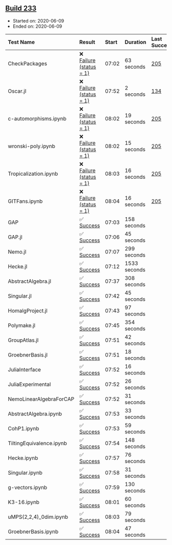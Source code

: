 ## [Build 233](https://oscarci.mathematik.uni-kl.de/job/oscar-stable/233/)

* Started on: 2020-06-09
* Ended on: 2020-06-09

| Test Name    | Result | Start | Duration | Last Success | First Failure |
|:-------------|:-------|:------|:---------|:-------------|:--------------|
| CheckPackages | ❌ [Failure (status = 1)](https://oscarci.mathematik.uni-kl.de/job/oscar-stable/233/artifact/logs/build-233/CheckPackages.log) | 07:02 | 63 seconds | [205](https://oscarci.mathematik.uni-kl.de/job/oscar-stable/205/) | [206](https://oscarci.mathematik.uni-kl.de/job/oscar-stable/206/) |
| Oscar.jl | ❌ [Failure (status = 1)](https://oscarci.mathematik.uni-kl.de/job/oscar-stable/233/artifact/logs/build-233/Oscar.jl.log) | 07:52 | 2 seconds | [134](https://oscarci.mathematik.uni-kl.de/job/oscar-stable/134/) | [177](https://oscarci.mathematik.uni-kl.de/job/oscar-stable/177/) |
| c-automorphisms.ipynb | ❌ [Failure (status = 1)](https://oscarci.mathematik.uni-kl.de/job/oscar-stable/233/artifact/logs/build-233/c-automorphisms.ipynb.log) | 08:02 | 19 seconds | [205](https://oscarci.mathematik.uni-kl.de/job/oscar-stable/205/) | [206](https://oscarci.mathematik.uni-kl.de/job/oscar-stable/206/) |
| wronski-poly.ipynb | ❌ [Failure (status = 1)](https://oscarci.mathematik.uni-kl.de/job/oscar-stable/233/artifact/logs/build-233/wronski-poly.ipynb.log) | 08:02 | 15 seconds | [205](https://oscarci.mathematik.uni-kl.de/job/oscar-stable/205/) | [206](https://oscarci.mathematik.uni-kl.de/job/oscar-stable/206/) |
| Tropicalization.ipynb | ❌ [Failure (status = 1)](https://oscarci.mathematik.uni-kl.de/job/oscar-stable/233/artifact/logs/build-233/Tropicalization.ipynb.log) | 08:03 | 16 seconds | [205](https://oscarci.mathematik.uni-kl.de/job/oscar-stable/205/) | [206](https://oscarci.mathematik.uni-kl.de/job/oscar-stable/206/) |
| GITFans.ipynb | ❌ [Failure (status = 1)](https://oscarci.mathematik.uni-kl.de/job/oscar-stable/233/artifact/logs/build-233/GITFans.ipynb.log) | 08:04 | 16 seconds | [205](https://oscarci.mathematik.uni-kl.de/job/oscar-stable/205/) | [206](https://oscarci.mathematik.uni-kl.de/job/oscar-stable/206/) |
| GAP | ✅ [Success](https://oscarci.mathematik.uni-kl.de/job/oscar-stable/233/artifact/logs/build-233/GAP.log) | 07:03 | 158 seconds |  |  |
| GAP.jl | ✅ [Success](https://oscarci.mathematik.uni-kl.de/job/oscar-stable/233/artifact/logs/build-233/GAP.jl.log) | 07:06 | 45 seconds |  |  |
| Nemo.jl | ✅ [Success](https://oscarci.mathematik.uni-kl.de/job/oscar-stable/233/artifact/logs/build-233/Nemo.jl.log) | 07:07 | 299 seconds |  |  |
| Hecke.jl | ✅ [Success](https://oscarci.mathematik.uni-kl.de/job/oscar-stable/233/artifact/logs/build-233/Hecke.jl.log) | 07:12 | 1533 seconds |  |  |
| AbstractAlgebra.jl | ✅ [Success](https://oscarci.mathematik.uni-kl.de/job/oscar-stable/233/artifact/logs/build-233/AbstractAlgebra.jl.log) | 07:37 | 308 seconds |  |  |
| Singular.jl | ✅ [Success](https://oscarci.mathematik.uni-kl.de/job/oscar-stable/233/artifact/logs/build-233/Singular.jl.log) | 07:42 | 45 seconds |  |  |
| HomalgProject.jl | ✅ [Success](https://oscarci.mathematik.uni-kl.de/job/oscar-stable/233/artifact/logs/build-233/HomalgProject.jl.log) | 07:43 | 97 seconds |  |  |
| Polymake.jl | ✅ [Success](https://oscarci.mathematik.uni-kl.de/job/oscar-stable/233/artifact/logs/build-233/Polymake.jl.log) | 07:45 | 354 seconds |  |  |
| GroupAtlas.jl | ✅ [Success](https://oscarci.mathematik.uni-kl.de/job/oscar-stable/233/artifact/logs/build-233/GroupAtlas.jl.log) | 07:51 | 42 seconds |  |  |
| GroebnerBasis.jl | ✅ [Success](https://oscarci.mathematik.uni-kl.de/job/oscar-stable/233/artifact/logs/build-233/GroebnerBasis.jl.log) | 07:51 | 18 seconds |  |  |
| JuliaInterface | ✅ [Success](https://oscarci.mathematik.uni-kl.de/job/oscar-stable/233/artifact/logs/build-233/JuliaInterface.log) | 07:52 | 16 seconds |  |  |
| JuliaExperimental | ✅ [Success](https://oscarci.mathematik.uni-kl.de/job/oscar-stable/233/artifact/logs/build-233/JuliaExperimental.log) | 07:52 | 26 seconds |  |  |
| NemoLinearAlgebraForCAP | ✅ [Success](https://oscarci.mathematik.uni-kl.de/job/oscar-stable/233/artifact/logs/build-233/NemoLinearAlgebraForCAP.log) | 07:52 | 31 seconds |  |  |
| AbstractAlgebra.ipynb | ✅ [Success](https://oscarci.mathematik.uni-kl.de/job/oscar-stable/233/artifact/logs/build-233/AbstractAlgebra.ipynb.log) | 07:53 | 33 seconds |  |  |
| CohP1.ipynb | ✅ [Success](https://oscarci.mathematik.uni-kl.de/job/oscar-stable/233/artifact/logs/build-233/CohP1.ipynb.log) | 07:53 | 59 seconds |  |  |
| TiltingEquivalence.ipynb | ✅ [Success](https://oscarci.mathematik.uni-kl.de/job/oscar-stable/233/artifact/logs/build-233/TiltingEquivalence.ipynb.log) | 07:54 | 148 seconds |  |  |
| Hecke.ipynb | ✅ [Success](https://oscarci.mathematik.uni-kl.de/job/oscar-stable/233/artifact/logs/build-233/Hecke.ipynb.log) | 07:57 | 76 seconds |  |  |
| Singular.ipynb | ✅ [Success](https://oscarci.mathematik.uni-kl.de/job/oscar-stable/233/artifact/logs/build-233/Singular.ipynb.log) | 07:58 | 31 seconds |  |  |
| g-vectors.ipynb | ✅ [Success](https://oscarci.mathematik.uni-kl.de/job/oscar-stable/233/artifact/logs/build-233/g-vectors.ipynb.log) | 07:59 | 130 seconds |  |  |
| K3-16.ipynb | ✅ [Success](https://oscarci.mathematik.uni-kl.de/job/oscar-stable/233/artifact/logs/build-233/K3-16.ipynb.log) | 08:01 | 60 seconds |  |  |
| uMPS(2,2,4)_0dim.ipynb | ✅ [Success](https://oscarci.mathematik.uni-kl.de/job/oscar-stable/233/artifact/logs/build-233/uMPS-2-2-4-_0dim.ipynb.log) | 08:03 | 79 seconds |  |  |
| GroebnerBasis.ipynb | ✅ [Success](https://oscarci.mathematik.uni-kl.de/job/oscar-stable/233/artifact/logs/build-233/GroebnerBasis.ipynb.log) | 08:04 | 47 seconds |  |  |
